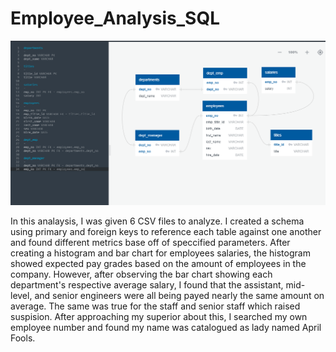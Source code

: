 # Employee_Analysis_SQL
![surfs-up.png](Employee_SQL/ScreenshotERD.png)

In this analaysis, I was given 6 CSV files to analyze. I created a schema using primary and foreign keys to reference each 
table against one another and found different metrics base off of speccified parameters. After creating a histogram and 
bar chart for employees salaries, the histogram showed expected pay grades based on the amount of employees in the company.
However, after observing the bar chart showing each department's respective average salary, I found that the assistant, mid-level,
and senior engineers were all being payed nearly the same amount on average. The same was true for the staff and senior staff which 
raised suspision. After approaching my superior about this, I searched my own employee number and found my name was catalogued as lady
named April Fools.
